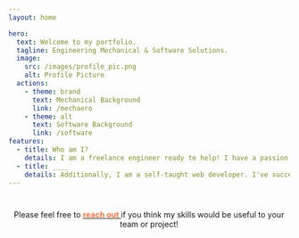 ```yaml
---
layout: home

hero:
  text: Welcome to my portfolio.
  tagline: Engineering Mechanical & Software Solutions.
  image:
    src: /images/profile_pic.png
    alt: Profile Picture
  actions:
    - theme: brand
      text: Mechanical Background
      link: /mechaero
    - theme: alt
      text: Software Background
      link: /software
features:
  - title: Who am I?
    details: I am a freelance engineer ready to help! I have a passion for creating and building innovative engineering solutions. I have 8 years of experience as a mechanical/aerospace engineer. I've worked on projects ranging from aircraft design, software development, data science, and test engineering.
  - title: ____
    details: Additionally, I am a self-taught web developer. I've successfully launched full stack and single page applications. I have various software tools and am also looking for the best tool to get the job done!
---
```


<html>
<br>
    <p style="width:500px; text-align:center; margin:10px auto">
      Please feel free to <a href="mailto:deenriquez92@gmail.com"><b><span style="color:rgb(255, 115, 64);"> reach out </span> </b> </a> if you think my skills would be useful to your team or project! 
    </p>
</html>
